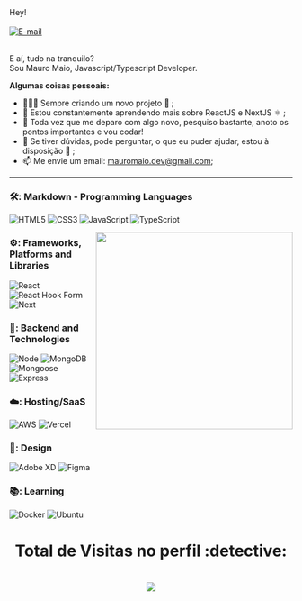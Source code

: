 <div>Hey!</div>

<br/>

<a href="https://www.linkedin.com/in/mauromaio-dev">
<img align="center" alt="E-mail" src="https://img.shields.io/badge/-How%20to%20reach%20me-red"/>
</a><br/>

<br/>

E aí, tudo na tranquilo?<br/>
Sou Mauro Maio, Javascript/Typescript Developer.

**Algumas coisas pessoais:**

- 👨🏽‍💻 Sempre criando um novo projeto 🚀 ;
- 🌱 Estou constantemente aprendendo mais sobre ReactJS e NextJS ⚛️ ;
- 🤔 Toda vez que me deparo com algo novo, pesquiso bastante, anoto os pontos importantes e vou codar!
- 💬 Se tiver dúvidas, pode perguntar, o que eu puder ajudar, estou à disposição 🤝 ;
- 📫 Me envie um email: mauromaio.dev@gmail.com;

---------------------------

### :hammer_and_wrench:: Markdown - Programming Languages

<p><img alt="HTML5" src="https://img.shields.io/badge/html5%20-%23E34F26.svg?&style=for-the-badge&logo=html5&logoColor=white"/>
  <img alt="CSS3" src="https://img.shields.io/badge/css3%20-%231572B6.svg?&style=for-the-badge&logo=css3&logoColor=white"/>
  <img alt="JavaScript" src="https://img.shields.io/badge/javascript%20-%23323330.svg?&style=for-the-badge&logo=javascript&logoColor=%23F7DF1E"/>
  <img alt="TypeScript" src="https://img.shields.io/badge/typescript-%23007ACC.svg?style=for-the-badge&logo=typescript&logoColor=white"/><p/>
  
   <img align="right" src="https://i.ibb.co/6bvrWTJ/computer-illustration.png" width="350"/>

### ⚙️: Frameworks, Platforms and Libraries

<p><img alt="React" src="https://img.shields.io/badge/react-%2320232a.svg?style=for-the-badge&logo=react&logoColor=%2361DAFB"/>
  <img alt="React Hook Form" src="https://img.shields.io/badge/React%20Hook%20Form-%23EC5990.svg?style=for-the-badge&logo=reacthookform&logoColor=white"/>
  <img alt="Next" src="https://img.shields.io/badge/Next-black?style=for-the-badge&logo=next.js&logoColor=white"/>
<p/>

### 💾: Backend and Technologies

<p><img alt="Node" src="https://img.shields.io/badge/node.js%20-%2343853D.svg?&style=for-the-badge&logo=node.js&logoColor=white"/>
  <img alt="MongoDB" src="https://img.shields.io/badge/MongoDB-%234ea94b.svg?style=for-the-badge&logo=mongodb&logoColor=white"/>
  <img alt="Mongoose" src="https://img.shields.io/badge/Mongoose-F04D35.svg?style=for-the-badge&logo=Mongoose&logoColor=white"/>
  <img alt="Express" src="https://img.shields.io/badge/express.js-%23404d59.svg?style=for-the-badge&logo=express&logoColor=%2361DAFB"/>
  <p/>

### ☁️: Hosting/SaaS

<p><img alt="AWS" src="https://img.shields.io/badge/AWS-%23FF9900.svg?style=for-the-badge&logo=amazon-aws&logoColor=white"/>
    <img alt="Vercel" src="https://img.shields.io/badge/vercel-%23000000.svg?style=for-the-badge&logo=vercel&logoColor=white"/>
  <p/>
   
### 🎨: Design

<p><img alt="Adobe XD" src="https://img.shields.io/badge/adobe%20xd%20-%23FF26BE.svg?&style=for-the-badge&logo=adobe%20xd&logoColor=white"/>
  <img alt="Figma" src="https://img.shields.io/badge/figma%20-%23F24E1E.svg?&style=for-the-badge&logo=figma&logoColor=white"/><p/>
  
  ### :books:: Learning

<p><img alt="Docker" src="https://img.shields.io/badge/docker%20-%230db7ed.svg?&style=for-the-badge&logo=docker&logoColor=white"/>
  <img alt="Ubuntu" src="https://img.shields.io/badge/Ubuntu-E95420?style=for-the-badge&logo=ubuntu&logoColor=white" /><p/>

 <h1 align="center">Total de Visitas no perfil :detective: <h1/>
 <p align="center"> 
   <img alingn="center" src="https://profile-counter.glitch.me/mauromaiodev/count.svg" />
 </p>
